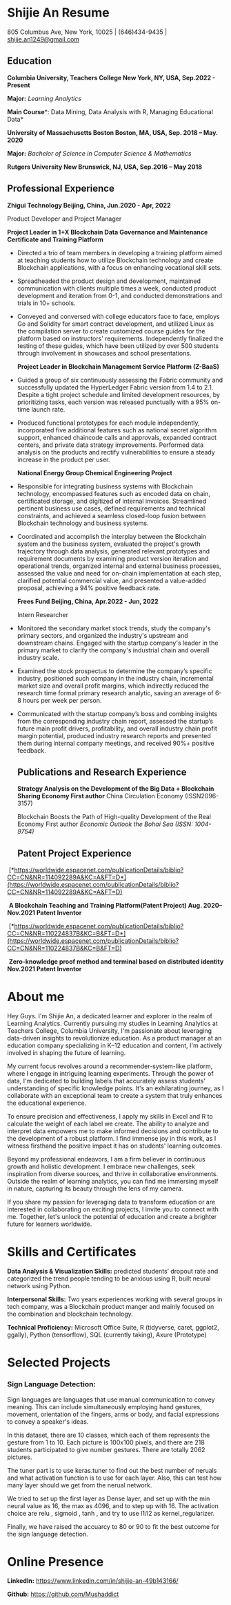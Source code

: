 # **Shijie An Resume**

805 Columbus Ave, New York, 10025 \| (646)434-9435 \| shijie.an1249@gmail.com



## **Education**

**Columbia University, Teachers College New York, NY, USA, Sep.2022 - Present**

**Major:** *Learning Analytics*

**Main Course***: Data Mining, Data Analysis with R, Managing Educational Data*

**University of Massachusetts Boston Boston, MA, USA, Sep. 2018 – May. 2020**

**Major:** *Bachelor of Science in Computer Science & Mathematics*

**Rutgers University New Brunswick, NJ, USA, Sep.2016 – May 2018**

## Professional Experience

**Zhigui Technology Beijing, China, Jun.2020 - Apr, 2022**

Product Developer and Project Manager

**Project Leader in 1+X Blockchain Data Governance and Maintenance Certificate and Training Platform**

-   Directed a trio of team members in developing a training platform aimed at teaching students how to utilize Blockchain technology and create Blockchain applications, with a focus on enhancing vocational skill sets.

-   Spreadheaded the product design and development, maintained communication with clients multiple times a week, conducted product development and iteration from 0-1, and conducted demonstrations and trials in 10+ schools.

-   Conveyed and conversed with college educators face to face, employs Go and Solidity for smart contract development, and utilized Linux as the compilation server to create customized course guides for the platform based on instructors' requirements. Independently finalized the testing of these guides, which have been utilized by over 500 students through involvement in showcases and school presentations.

    **Project Leader in Blockchain Management Service Platform (Z-BaaS)**

-   Guided a group of six continuously assessing the Fabric community and successfully updated the HyperLedger Fabric version from 1.4 to 2.1. Despite a tight project schedule and limited development resources, by prioritizing tasks, each version was released punctually with a 95% on-time launch rate.

-   Produced functional prototypes for each module independently, incorporated five additional features such as national secret algorithm support, enhanced chaincode calls and approvals, expanded contract centers, and private data strategy improvements. Performed data analysis on the products and rectify vulnerabilities to ensure a steady increase in the product per user.

    **National Energy Group Chemical Engineering Project**

-   Responsible for integrating business systems with Blockchain technology, encompassed features such as encoded data on chain, certificated storage, and digitized of internal invoices. Streamlined pertinent business use cases, defined requirements and technical constraints, and achieved a seamless closed-loop fusion between Blockchain technology and business systems.

-   Coordinated and accomplish the interplay between the Blockchain system and the business system, evaluated the project's growth trajectory through data analysis, generated relevant prototypes and requirement documents by examining product version iteration and operational trends, organized internal and external business processes, assessed the value and need for on-chain implementation at each step, clarified potential commercial value, and presented a value-added proposal, achieving a 94% positive feedback rate.

    **Frees Fund Beijing, China, Apr.2022 - Jun, 2022**

    Intern Researcher

-   Monitored the secondary market stock trends, study the company's primary sectors, and organized the industry's upstream and downstream chains. Engaged with the startup company's leader in the primary market to clarify the company's industrial chain and overall industry scale.

-   Examined the stock prospectus to determine the company’s specific industry, positioned such company in the industry chain, incremental market size and overall profit margins, which indirectly reduced the research time formal primary research analytic, saving an average of 6-8 hours per week per person.

-   Communicated with the startup company’s boss and combing insights from the corresponding industry chain report, assessed the startup’s future main profit drivers, profitability, and overall industry chain profit margin potential, produced industry research reports and presented them during internal company meetings, and received 90%+ positive feedback.

    ## Publications and Research Experience

    **Strategy Analysis on the Development of the Big Data + Blockchain Sharing Economy First author** China Circulation Economy (ISSN2096-3157)

    Blockchain Boosts the Path of High-quality Development of the Real Economy First author *Economic Outlook the Bohai Sea (ISSN: 1004-9754)*

    ## Patent Project Experience

​		[*https://worldwide.espacenet.com/publicationDetails/biblio?CC=CN&NR=114092289A&KC=A&FT=D*](https://worldwide.espacenet.com/publicationDetails/biblio?CC=CN&NR=114092289A&KC=A&FT=D)

​		**A Blockchain Teaching and Training Platform(Patent Project) Aug. 2020– Nov.2021 Patent Inventor**

​		[*https://worldwide.espacenet.com/publicationDetails/biblio?CC=CN&NR=110224837B&KC=B&FT=D*](https://worldwide.espacenet.com/publicationDetails/biblio?CC=CN&NR=110224837B&KC=B&FT=D)

​		**Zero-knowledge proof method and terminal based on distributed identity Nov.2021 Patent Inventor**



# About me

Hey Guys. I'm Shijie An, a dedicated learner and explorer in the realm of Learning Analytics. Currently pursuing my studies in Learning Analytics at Teachers College, Columbia University, I'm passionate about leveraging data-driven insights to revolutionize education. As a product manager at an education company specializing in K–12 education and content, I'm actively involved in shaping the future of learning.

My current focus revolves around a recommender-system-like platform, where I engage in intriguing learning experiments. Through the power of data, I'm dedicated to building labels that accurately assess students' understanding of specific knowledge points. It's an exhilarating journey, as I collaborate with an exceptional team to create a system that truly enhances the educational experience.

To ensure precision and effectiveness, I apply my skills in Excel and R to calculate the weight of each label we create. The ability to analyze and interpret data empowers me to make informed decisions and contribute to the development of a robust platform. I find immense joy in this work, as I witness firsthand the positive impact it has on students' learning outcomes.

Beyond my professional endeavors, I am a firm believer in continuous growth and holistic development. I embrace new challenges, seek inspiration from diverse sources, and thrive in collaborative environments. Outside the realm of learning analytics, you can find me immersing myself in nature, capturing its beauty through the lens of my camera.

If you share my passion for leveraging data to transform education or are interested in collaborating on exciting projects, I invite you to connect with me. Together, let's unlock the potential of education and create a brighter future for learners worldwide.



# Skills and Certificates

**Data Analysis & Visualization Skills:** predicted students’ dropout rate and categorized the trend people tending to be anxious using R, built neural network using Python.

**Interpersonal Skills:** Two years experiences working with several groups in tech company, was a Blockchain product manger and mainly focused on the combination and blockchain technology.

**Technical Proficiency:** Microsoft Office Suite, R (tidyverse, caret, ggplot2, ggally), Python (tensorflow), SQL (currently taking), Axure (Prototype)



# Selected Projects

### Sign Language Detection: 

Sign languages are languages that use manual communication to convey meaning. This can include simultaneously employing hand gestures, movement, orientation of the fingers, arms or body, and facial expressions to convey a speaker's ideas. 

In this dataset, there are 10 classes, which each of them represents the gesture from 1 to 10. Each picture is 100x100 pixels, and there are 218 students participated to give number gestures. There are totally 2062 pictures. 

The tuner part is to use keras.tuner to find out the best number of neruals and what activation function is to use for each layer. Also, this can test how many layer should we get from the nerual network. 

We tried to set up the first layer as Dense layer, and set up with the min neural value as 16, the max as 4096, and to step up with 16. The activation choice are relu , sigmoid , tanh , and try to use l1/l2 as kernel_regularizer. 

Finally, we have raised the accuarcy to 80 or 90 to fit the best outcome for the sign language detection. 

# Online Presence

**LinkedIn:** https://www.linkedin.com/in/shijie-an-49b143166/

**Github:** https://github.com/Mushaddict

